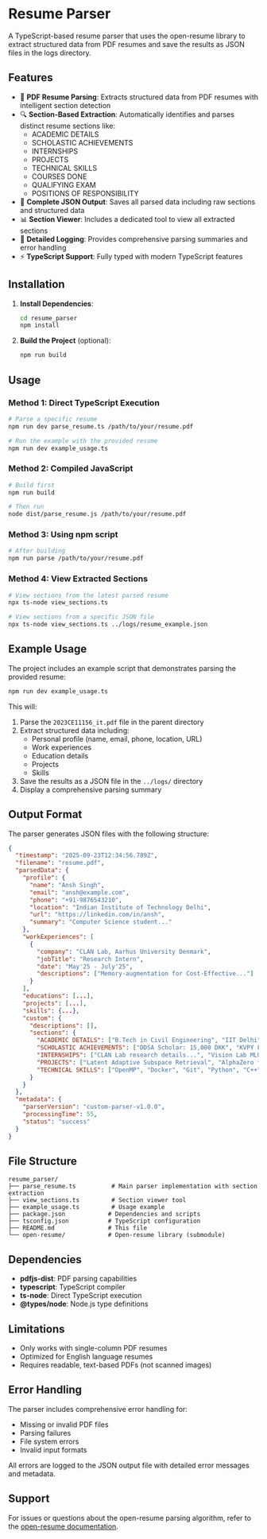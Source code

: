 # Resume Parser

A TypeScript-based resume parser that uses the open-resume library to extract structured data from PDF resumes and save the results as JSON files in the logs directory.

## Features

- 📄 **PDF Resume Parsing**: Extracts structured data from PDF resumes with intelligent section detection
- 🔍 **Section-Based Extraction**: Automatically identifies and parses distinct resume sections like:
  - ACADEMIC DETAILS
  - SCHOLASTIC ACHIEVEMENTS
  - INTERNSHIPS
  - PROJECTS
  - TECHNICAL SKILLS
  - COURSES DONE
  - QUALIFYING EXAM
  - POSITIONS OF RESPONSIBILITY
- 💾 **Complete JSON Output**: Saves all parsed data including raw sections and structured data
- 📊 **Section Viewer**: Includes a dedicated tool to view all extracted sections
- 📝 **Detailed Logging**: Provides comprehensive parsing summaries and error handling
- ⚡ **TypeScript Support**: Fully typed with modern TypeScript features

## Installation

1. **Install Dependencies**:
   ```bash
   cd resume_parser
   npm install
   ```

2. **Build the Project** (optional):
   ```bash
   npm run build
   ```

## Usage

### Method 1: Direct TypeScript Execution
```bash
# Parse a specific resume
npm run dev parse_resume.ts /path/to/your/resume.pdf

# Run the example with the provided resume
npm run dev example_usage.ts
```

### Method 2: Compiled JavaScript
```bash
# Build first
npm run build

# Then run
node dist/parse_resume.js /path/to/your/resume.pdf
```

### Method 3: Using npm script
```bash
# After building
npm run parse /path/to/your/resume.pdf
```

### Method 4: View Extracted Sections
```bash
# View sections from the latest parsed resume
npx ts-node view_sections.ts

# View sections from a specific JSON file
npx ts-node view_sections.ts ../logs/resume_example.json
```

## Example Usage

The project includes an example script that demonstrates parsing the provided resume:

```bash
npm run dev example_usage.ts
```

This will:
1. Parse the `2023CE11156_it.pdf` file in the parent directory
2. Extract structured data including:
   - Personal profile (name, email, phone, location, URL)
   - Work experiences
   - Education details
   - Projects
   - Skills
3. Save the results as a JSON file in the `../logs/` directory
4. Display a comprehensive parsing summary

## Output Format

The parser generates JSON files with the following structure:

```json
{
  "timestamp": "2025-09-23T12:34:56.789Z",
  "filename": "resume.pdf",
  "parsedData": {
    "profile": {
      "name": "Ansh Singh",
      "email": "ansh@example.com",
      "phone": "+91-9876543210",
      "location": "Indian Institute of Technology Delhi",
      "url": "https://linkedin.com/in/ansh",
      "summary": "Computer Science student..."
    },
    "workExperiences": [
      {
        "company": "CLAN Lab, Aarhus University Denmark",
        "jobTitle": "Research Intern",
        "date": "May'25 - July'25",
        "descriptions": ["Memory-augmentation for Cost-Effective..."]
      }
    ],
    "educations": [...],
    "projects": [...],
    "skills": {...},
    "custom": {
      "descriptions": [],
      "sections": {
        "ACADEMIC DETAILS": ["B.Tech in Civil Engineering", "IIT Delhi", "CGPA: 7.6"],
        "SCHOLASTIC ACHIEVEMENTS": ["DDSA Scholar: 15,000 DKK", "KVPY Fellow 2021"],
        "INTERNSHIPS": ["CLAN Lab research details...", "Vision Lab MLOps work..."],
        "PROJECTS": ["Latent Adaptive Subspace Retrieval", "AlphaZero from Scratch"],
        "TECHNICAL SKILLS": ["OpenMP", "Docker", "Git", "Python", "C++"]
      }
    }
  },
  "metadata": {
    "parserVersion": "custom-parser-v1.0.0",
    "processingTime": 55,
    "status": "success"
  }
}
```

## File Structure

```
resume_parser/
├── parse_resume.ts          # Main parser implementation with section extraction
├── view_sections.ts         # Section viewer tool
├── example_usage.ts         # Usage example
├── package.json            # Dependencies and scripts
├── tsconfig.json           # TypeScript configuration
├── README.md               # This file
└── open-resume/            # Open-resume library (submodule)
```

## Dependencies

- **pdfjs-dist**: PDF parsing capabilities
- **typescript**: TypeScript compiler
- **ts-node**: Direct TypeScript execution
- **@types/node**: Node.js type definitions

## Limitations

- Only works with single-column PDF resumes
- Optimized for English language resumes
- Requires readable, text-based PDFs (not scanned images)

## Error Handling

The parser includes comprehensive error handling for:
- Missing or invalid PDF files
- Parsing failures
- File system errors
- Invalid input formats

All errors are logged to the JSON output file with detailed error messages and metadata.

## Support

For issues or questions about the open-resume parsing algorithm, refer to the [open-resume documentation](https://github.com/xitanggg/open-resume).
